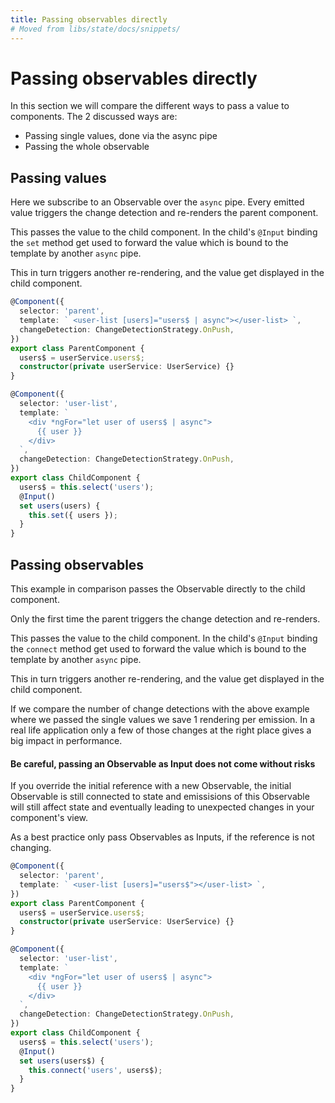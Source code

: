 ```yaml
---
title: Passing observables directly
# Moved from libs/state/docs/snippets/
---
```


# Passing observables directly

In this section we will compare the different ways to pass a value to components.
The 2 discussed ways are:

- Passing single values, done via the async pipe
- Passing the whole observable

## Passing values

Here we subscribe to an Observable over the `async` pipe.
Every emitted value triggers the change detection and re-renders the parent component.

This passes the value to the child component.
In the child's `@Input` binding the `set` method get used to forward the value which is bound to the template by another `async` pipe.

This in turn triggers another re-rendering, and the value get displayed in the child component.

```typescript
@Component({
  selector: 'parent',
  template: ` <user-list [users]="users$ | async"></user-list> `,
  changeDetection: ChangeDetectionStrategy.OnPush,
})
export class ParentComponent {
  users$ = userService.users$;
  constructor(private userService: UserService) {}
}

@Component({
  selector: 'user-list',
  template: `
    <div *ngFor="let user of users$ | async">
      {{ user }}
    </div>
  `,
  changeDetection: ChangeDetectionStrategy.OnPush,
})
export class ChildComponent {
  users$ = this.select('users');
  @Input()
  set users(users) {
    this.set({ users });
  }
}
```

## Passing observables

This example in comparison passes the Observable directly to the child component.

Only the first time the parent triggers the change detection and re-renders.

This passes the value to the child component.
In the child's `@Input` binding the `connect` method get used to forward the value which is bound to the template by another `async` pipe.

This in turn triggers another re-rendering, and the value get displayed in the child component.

If we compare the number of change detections with the above example where we passed the single values we save 1 rendering per emission.
In a real life application only a few of those changes at the right place gives a big impact in performance.

#### Be careful, passing an Observable as Input does not come without risks

If you override the initial reference with a new Observable, the initial Observable is still connected to state and emissisions of this Observable will still affect state and eventually leading to unexpected changes in your component's view.

As a best practice only pass Observables as Inputs, if the reference is not changing.

```typescript
@Component({
  selector: 'parent',
  template: ` <user-list [users]="users$"></user-list> `,
})
export class ParentComponent {
  users$ = userService.users$;
  constructor(private userService: UserService) {}
}

@Component({
  selector: 'user-list',
  template: `
    <div *ngFor="let user of users$ | async">
      {{ user }}
    </div>
  `,
  changeDetection: ChangeDetectionStrategy.OnPush,
})
export class ChildComponent {
  users$ = this.select('users');
  @Input()
  set users(users$) {
    this.connect('users', users$);
  }
}
```
